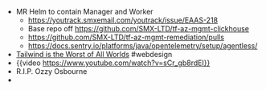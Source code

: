 - MR Helm to contain Manager and Worker
	- https://youtrack.smxemail.com/youtrack/issue/EAAS-218
	- Base repo off https://github.com/SMX-LTD/tf-az-mgmt-clickhouse
	- https://github.com/SMX-LTD/tf-az-mgmt-remediation/pulls
	- https://docs.sentry.io/platforms/java/opentelemetry/setup/agentless/
- [Tailwind is the Worst of All Worlds](https://colton.dev/blog/tailwind-is-the-worst-of-all-worlds/) #webdesign
- {{video https://www.youtube.com/watch?v=sCr_gb8rdEI}}
- R.I.P. Ozzy Osbourne
-